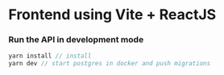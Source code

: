 # Frontend using Vite + ReactJS


### Run the API in development mode
```javascript
yarn install // install
yarn dev // start postgres in docker and push migrations
```
